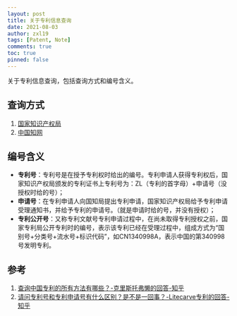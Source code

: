 ```yaml
---
layout: post
title: 关于专利信息查询
date: 2021-08-03
author: zxl19
tags: [Patent, Note]
comments: true
toc: true
pinned: false
---
```


关于专利信息查询，包括查询方式和编号含义。

<!-- more -->

## 查询方式

1. [国家知识产权局](http://www.cnipa.gov.cn/)
2. [中国知网](https://kns.cnki.net/)

## 编号含义

- **专利号**：专利号是在授予专利权时给出的编号。专利申请人获得专利权后，国家知识产权局颁发的专利证书上专利号为：ZL（专利的首字母）+申请号（没授权时给的号）；
- **申请号**：在专利申请人向国知局提出专利申请，国家知识产权局给予专利申请受理通知书，并给予专利的申请号。（就是申请时给的号，并没有授权）；
- **专利公开号**：又称专利文献号专利申请过程中，在尚未取得专利授权之前，国家专利局公开专利时的编号，表示该专利已经在受理过程中，组成方式为“国别号+分类号+流水号+标识代码”，如CN1340998A，表示中国的第340998号发明专利。

## 参考

1. [查询中国专利的所有方法有哪些？-克里斯托弗懒的回答-知乎](https://www.zhihu.com/question/59967051/answer/171040466)
2. [请问专利号和专利申请号有什么区别？是不是一回事？-Litecarve专利的回答-知乎](https://www.zhihu.com/question/66035671/answer/362167295)
